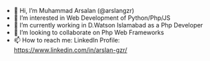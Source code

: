- 👋 Hi, I’m Muhammad Arsalan (@arslangzr)
- 👀 I’m interested in Web Development of Python/Php/JS
- 🌱 I’m currently working in D.Watson Islamabad as a Php Developer
- 💞️ I’m looking to collaborate on Php Web Frameworks
- 📫 How to reach me:
LinkedIn Profile:
https://www.linkedin.com/in/arslan-gzr/

<!---
arslangzr/arslangzr is a ✨ special ✨ repository because its `README.md` (this file) appears on your GitHub profile.
You can click the Preview link to take a look at your changes.
--->

